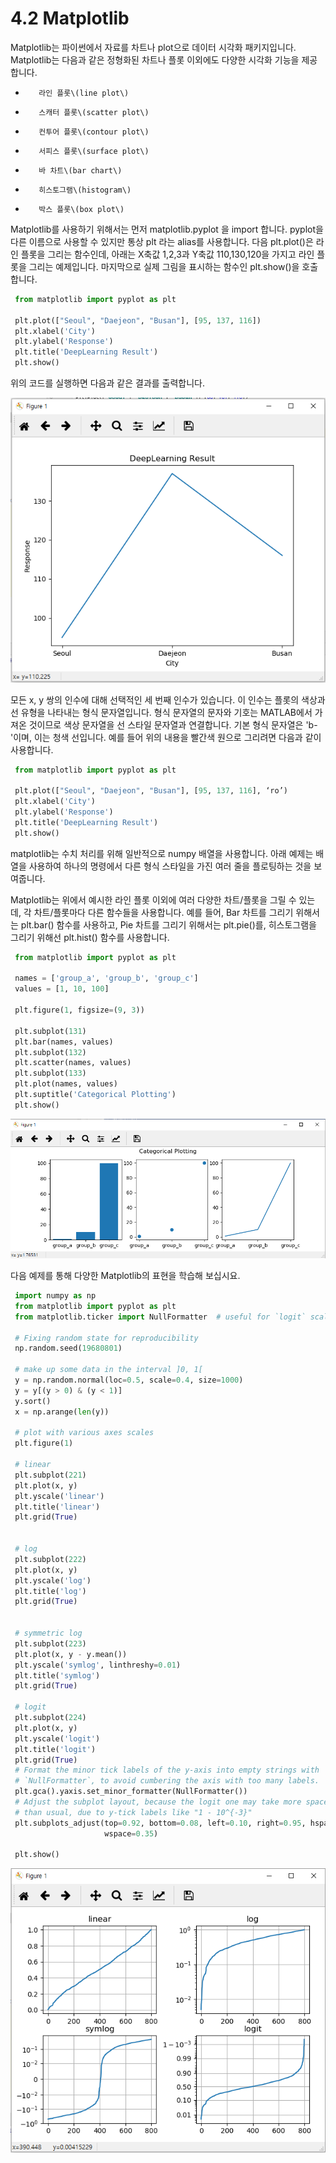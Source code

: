 # 4.2 Matplotlib

Matplotlib는 파이썬에서 자료를 차트나 plot으로 데이터 시각화 패키지입니다. Matplotlib는 다음과 같은 정형화된 차트나 플롯 이외에도 다양한 시각화 기능을 제공합니다.

* ```
     라인 플롯\(line plot\)
  ```
* ```
     스캐터 플롯\(scatter plot\)
  ```
* ```
     컨투어 플롯\(contour plot\)
  ```
* ```
     서피스 플롯\(surface plot\)
  ```
* ```
     바 차트\(bar chart\)
  ```
* ```
     히스토그램\(histogram\)
  ```
* ```
     박스 플롯\(box plot\)
  ```

Matplotlib를 사용하기 위해서는 먼저 matplotlib.pyplot 을 import 합니다. pyplot을 다른 이름으로 사용할 수 있지만 통상 plt 라는 alias를 사용합니다. 다음 plt.plot()은 라인 플롯을 그리는 함수인데, 아래는 X축값 1,2,3과 Y축값 110,130,120을 가지고 라인 플롯을 그리는 예제입니다. 마지막으로 실제 그림을 표시하는 함수인 plt.show()을 호출합니다.

```python
 from matplotlib import pyplot as plt

 plt.plot(["Seoul", "Daejeon", "Busan"], [95, 137, 116])
 plt.xlabel('City')
 plt.ylabel('Response')
 plt.title('DeepLearning Result')
 plt.show()
```

위의 코드를 실행하면 다음과 같은 결과를 출력합니다.

![](../.gitbook/assets/31401.png)

모든 x, y 쌍의 인수에 대해 선택적인 세 번째 인수가 있습니다. 이 인수는 플롯의 색상과 선 유형을 나타내는 형식 문자열입니다. 형식 문자열의 문자와 기호는 MATLAB에서 가져온 것이므로 색상 문자열을 선 스타일 문자열과 연결합니다. 기본 형식 문자열은 'b-'이며, 이는 청색 선입니다. 예를 들어 위의 내용을 빨간색 원으로 그리려면 다음과 같이 사용합니다.

```python
 from matplotlib import pyplot as plt

 plt.plot(["Seoul", "Daejeon", "Busan"], [95, 137, 116], ‘ro’)
 plt.xlabel('City')
 plt.ylabel('Response')
 plt.title('DeepLearning Result')
 plt.show()
```

matplotlib는 수치 처리를 위해 일반적으로 numpy 배열을 사용합니다. 아래 예제는 배열을 사용하여 하나의 명령에서 다른 형식 스타일을 가진 여러 줄을 플로팅하는 것을 보여줍니다.

Matplotlib는 위에서 예시한 라인 플롯 이외에 여러 다양한 차트/플롯을 그릴 수 있는데, 각 차트/플롯마다 다른 함수들을 사용합니다. 예를 들어, Bar 차트를 그리기 위해서는 plt.bar() 함수를 사용하고, Pie 차트를 그리기 위해서는 plt.pie()를, 히스토그램을 그리기 위해선 plt.hist() 함수를 사용합니다.

```python
 from matplotlib import pyplot as plt

 names = ['group_a', 'group_b', 'group_c']
 values = [1, 10, 100]

 plt.figure(1, figsize=(9, 3))

 plt.subplot(131)
 plt.bar(names, values)
 plt.subplot(132)
 plt.scatter(names, values)
 plt.subplot(133)
 plt.plot(names, values)
 plt.suptitle('Categorical Plotting')
 plt.show()
```

![](../.gitbook/assets/31402.png)

다음 예제를 통해 다양한 Matplotlib의 표현을 학습해 보십시요.

```python
 import numpy as np
 from matplotlib import pyplot as plt
 from matplotlib.ticker import NullFormatter  # useful for `logit` scale

 # Fixing random state for reproducibility
 np.random.seed(19680801)

 # make up some data in the interval ]0, 1[
 y = np.random.normal(loc=0.5, scale=0.4, size=1000)
 y = y[(y > 0) & (y < 1)]
 y.sort()
 x = np.arange(len(y))

 # plot with various axes scales
 plt.figure(1)

 # linear
 plt.subplot(221)
 plt.plot(x, y)
 plt.yscale('linear')
 plt.title('linear')
 plt.grid(True)


 # log
 plt.subplot(222)
 plt.plot(x, y)
 plt.yscale('log')
 plt.title('log')
 plt.grid(True)


 # symmetric log
 plt.subplot(223)
 plt.plot(x, y - y.mean())
 plt.yscale('symlog', linthreshy=0.01)
 plt.title('symlog')
 plt.grid(True)

 # logit
 plt.subplot(224)
 plt.plot(x, y)
 plt.yscale('logit')
 plt.title('logit')
 plt.grid(True)
 # Format the minor tick labels of the y-axis into empty strings with
 # `NullFormatter`, to avoid cumbering the axis with too many labels.
 plt.gca().yaxis.set_minor_formatter(NullFormatter())
 # Adjust the subplot layout, because the logit one may take more space
 # than usual, due to y-tick labels like "1 - 10^{-3}"
 plt.subplots_adjust(top=0.92, bottom=0.08, left=0.10, right=0.95, hspace=0.25,
                     wspace=0.35)

 plt.show()
```

![](../.gitbook/assets/31403.png)
